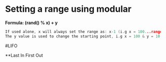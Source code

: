 # Setting a range using modular

**Formula: (rand() % x) + y** 

```cpp
If used alone, x will always set the range as: x-1 (i.g x = 100...range = 0-99);
The y value is used to change the starting point, i.g x = 100 & y = 10: range = 10-99;
```

#LIFO

**Last In First Out
